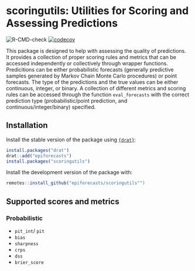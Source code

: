 

# scoringutils: Utilities for Scoring and Assessing Predictions

![R-CMD-check](https://github.com/epiforecasts/scoringutils/workflows/R-CMD-check/badge.svg)
 [![codecov](https://codecov.io/gh/epiforecasts/scoringutils/branch/master/graphs/badge.svg)](https://codecov.io/gh/epiforecasts/scoringutils/) 
<!-- badges: end -->

This package is designed to help with assessing the quality of predictions. It provides a collection of proper scoring rules and metrics that can be accessed independently or collectively through wrapper functions. Predicitions can be either probabilistic forecasts (generally predictive samples generated by Markov Chain Monte Carlo procedures) or point forecasts. The type of the predictions and the true values can be either continuous, integer, or binary. A collection of different metrics and scoring rules can be accessed through the function `eval_forecasts` with the correct prediction type (probabilistic/point prediction, and continuous/integer/binary) specified.

## Installation

Install the stable version of the package using [`{drat}`](https://epiforecasts.io/drat/):

```r
install.packages("drat")
drat::add("epiforecasts")
install.packages("scoringutils")
```

Install the development version of the package with: 

```r
remotes::install_github("epiforecasts/scoringutils"")
```

## Supported scores and metrics

### Probabilistic

* `pit_int`/ `pit`
* `bias`
* `sharpness`
* `crps`
* `dss`
* `brier_score`

